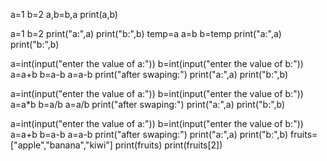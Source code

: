 a=1
b=2
a,b=b,a
print(a,b)

a=1
b=2
print("a:",a)
print("b:",b)
temp=a
a=b
b=temp
print("a:",a)
print("b:",b)

a=int(input("enter the value of a:"))
b=int(input("enter the value of b:"))
a=a+b
b=a-b
a=a-b
print("after swaping:")
print("a:",a)
print("b:",b)

a=int(input("enter the value of a:"))
b=int(input("enter the value of b:"))
a=a*b
b=a/b
a=a/b
print("after swaping:")
print("a:",a)
print("b:",b)

a=int(input("enter the value of a:"))
b=int(input("enter the value of b:"))
a=a+b
b=a-b
a=a-b
print("after swaping:")
print("a:",a)
print("b:",b)
fruits=["apple","banana","kiwi"]
print(fruits)
print(fruits[2])


